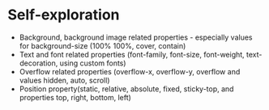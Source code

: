 # Self-exploration

-   Background, background image related properties - especially values for background-size (100% 100%, cover, contain)
-   Text and font related properties (font-family, font-size, font-weight, text-decoration, using custom fonts)
-   Overflow related properties (overflow-x, overflow-y, overflow and values hidden, auto, scroll)
-   Position property(static, relative, absolute, fixed, sticky-top, and properties top, right, bottom, left)
